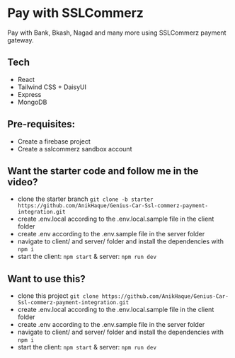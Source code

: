 # Pay with SSLCommerz
Pay with Bank, Bkash, Nagad and many more using SSLCommerz payment gateway.

## Tech
- React
- Tailwind CSS + DaisyUI
- Express
- MongoDB

## Pre-requisites:
- Create a firebase project
- Create a sslcommerz sandbox account

## Want the starter code and follow me in the video?
- clone the starter branch `git clone -b starter https://github.com/AnikHaque/Genius-Car-Ssl-commerz-payment-integration.git`
- create .env.local according to the .env.local.sample file in the client folder
- create .env according to the .env.sample file in the server folder
- navigate to client/ and server/ folder and install the dependencies with `npm i`
- start the client: `npm start` & server: `npm run dev`


## Want to use this?
- clone this project `git clone https://github.com/AnikHaque/Genius-Car-Ssl-commerz-payment-integration.git`
- create .env.local according to the .env.local.sample file in the client folder
- create .env according to the .env.sample file in the server folder
- navigate to client/ and server/ folder and install the dependencies with `npm i`
- start the client: `npm start` & server: `npm run dev`
